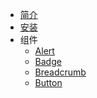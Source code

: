 <!--
 * @Description: In User Settings Edit
 * @Author: your name
 * @Date: 2019-10-15 15:27:18
 * @LastEditTime: 2019-10-18 17:46:30
 * @LastEditors: Please set LastEditors
 -->
* [简介]()
* [安装](install)
* 组件
  * [Alert](components/alert)
  * [Badge](components/badge)
  * [Breadcrumb](components/breadcrumb)
  * [Button](components/button)

